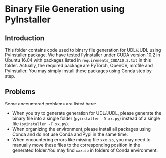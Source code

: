 # Binary File Generation using PyInstaller

## Introduction
This folder contains code used to binary file generation for UDL/JUDL using PyInstaller package. We have tested PyInstaller under CUDA version 10.2 in Ubuntu 16.04 with packages listed in `requirements_CUDA10.2.txt` in this folder. Actually, the required package are PyTorch, OpenCV, mrcfile and PyInstaller. You may simply install these packages using Conda step by step.


## Problems
Some encountered problems are listed here:
- When you try to generate generation for UDL/JUDL, please generate the binary file into a single folder (`pyinstaller -D xx.py`) instead of a single file (`pyinstaller -F xx.py`). 
- When organizing the environment, please install all packages using Conda and do not use Conda and Pypi in the same time.
- When encountering errors like missing file `xxx.so`, you may need to manually move these files to the corresponding position in the generated folder.You may find `xxx.so` in folders of Conda environment.